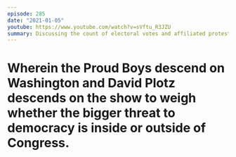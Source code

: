 ```yaml
---
episode: 285
date: "2021-01-05"
youtube: https://www.youtube.com/watch?v=sVftu_R3JZU
summary: Discussing the count of electoral votes and affiliated protests in DC
---
```

Wherein the Proud Boys descend on Washington and David Plotz descends on the show to weigh whether the bigger threat to democracy is inside or outside of Congress.
=======
